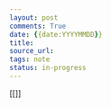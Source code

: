```yaml
---
layout: post
comments: True
date: {{date:YYYYMMDD}}
title: 
source_url: 
tags: note
status: in-progress
---
```


[[]]


